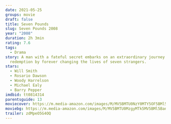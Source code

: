 ```yaml
---
date: 2021-05-25
groups: movie
draft: false
title: Seven Pounds
slug: Seven Pounds 2008
year: "2008"
duration: 2h 3min
rating: 7.6
tags:
  - Drama
story: A man with a fateful secret embarks on an extraordinary journey of
  redemption by forever changing the lives of seven strangers.
stars:
  - Will Smith
  - Rosario Dawson
  - Woody Harrelson
  - Michael Ealy
  - Barry Pepper
imdbid: tt0814314
parentsguide: 13
moviecover: https://m.media-amazon.com/images/M/MV5BMTU0NzY0MTY5OF5BMl5BanBnXkFtZTcwODY3MDEwMg@@._V1_FMjpg_UX450_.jpg
moviebg: https://m.media-amazon.com/images/M/MV5BMTU0MzgyMTk5MV5BMl5BanBnXkFtZTcwNTk2NDcwMg@@._V1_FMjpg_UX725_.jpg
trailer: zdMpeO5G4OQ
---
```

